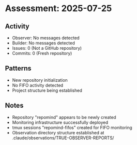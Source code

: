 # Assessment: 2025-07-25

## Activity
- Observer: No messages detected
- Builder: No messages detected  
- Issues: 0 (Not a GitHub repository)
- Commits: 0 (Fresh repository)

## Patterns
- New repository initialization
- No FIFO activity detected
- Project structure being established

## Notes
- Repository "repomind" appears to be newly created
- Monitoring infrastructure successfully deployed
- tmux sessions "repomind-fifos" created for FIFO monitoring
- Observation directory structure established at .claude/observations/TRUE-OBSERVER-REPORTS/